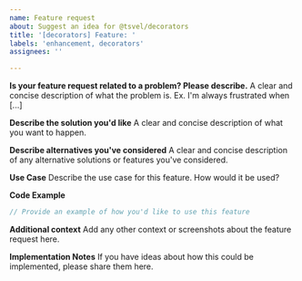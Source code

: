 ```yaml
---
name: Feature request
about: Suggest an idea for @tsvel/decorators
title: '[decorators] Feature: '
labels: 'enhancement, decorators'
assignees: ''

---
```


**Is your feature request related to a problem? Please describe.**
A clear and concise description of what the problem is. Ex. I'm always frustrated when [...]

**Describe the solution you'd like**
A clear and concise description of what you want to happen.

**Describe alternatives you've considered**
A clear and concise description of any alternative solutions or features you've considered.

**Use Case**
Describe the use case for this feature. How would it be used?

**Code Example**
```typescript
// Provide an example of how you'd like to use this feature
```

**Additional context**
Add any other context or screenshots about the feature request here.

**Implementation Notes**
If you have ideas about how this could be implemented, please share them here.

